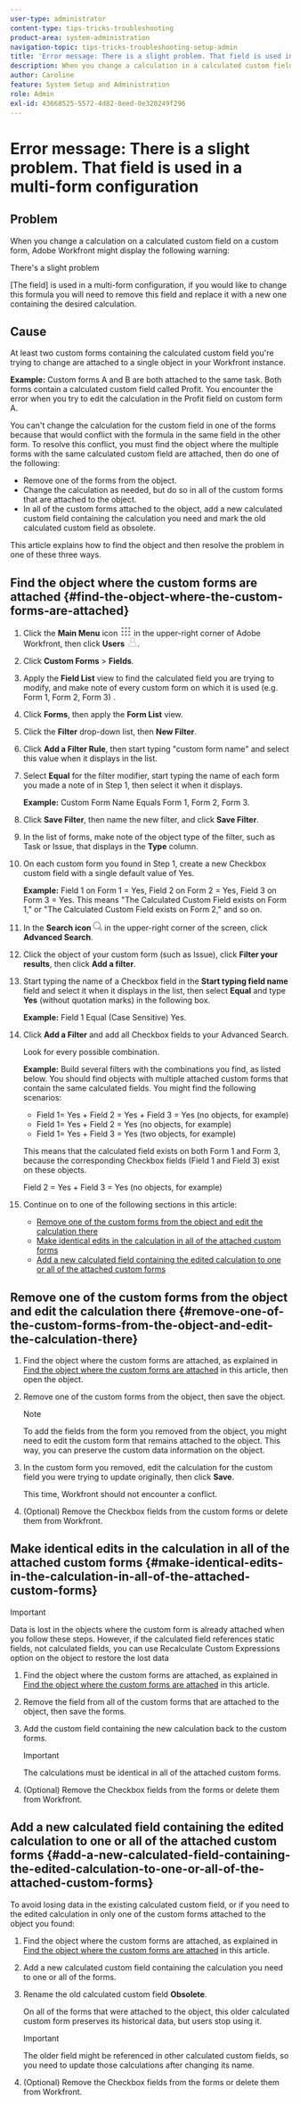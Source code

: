 ```yaml
---
user-type: administrator
content-type: tips-tricks-troubleshooting
product-area: system-administration
navigation-topic: tips-tricks-troubleshooting-setup-admin
title: 'Error message: There is a slight problem. That field is used in a multi-form configuration'
description: When you change a calculation in a calculated custom field on a custom form and an error message tells you that the field is used in a multi-form configuration, you need to replace the field with a new field containing the calculation you want to use.
author: Caroline
feature: System Setup and Administration
role: Admin
exl-id: 43668525-5572-4d82-8eed-0e320249f296
---
```

# Error message: There is a slight problem. That field is used in a multi-form configuration

## Problem

When you change a calculation on a calculated custom field on a custom form, Adobe Workfront might display the following warning:

There's a slight problem

[The field] is used in a multi-form configuration, if you would like to change this formula you will need to remove this field and replace it with a new one containing the desired calculation.

## Cause

At least two custom forms containing the calculated custom field you're trying to change are attached to a single object in your Workfront instance.

**Example:** Custom forms A and B are both attached to the same task. Both forms contain a calculated custom field called Profit. You encounter the error when you try to edit the calculation in the Profit field on custom form A. 

You can't change the calculation for the custom field in one of the forms because that would conflict with the formula in the same field in the other form. 
To resolve this conflict, you must find the object where the multiple forms with the same calculated custom field are attached, then do one of the following:

* Remove one of the forms from the object.
* Change the calculation as needed, but do so in all of the custom forms that are attached to the object.
* In all of the custom forms attached to the object, add a new calculated custom field containing the calculation you need and mark the old calculated custom field as obsolete.

This article explains how to find the object and then resolve the problem in one of these three ways.

## Find the object where the custom forms are attached {#find-the-object-where-the-custom-forms-are-attached}

1. Click the **Main Menu** icon ![](assets/main-menu-icon.png) in the upper-right corner of Adobe Workfront, then click **Users** ![](assets/users-icon-in-main-menu.png). 

1. Click **Custom Forms** > **Fields**. 
1. Apply the **Field List** view to find the calculated field you are trying to modify, and make note of every custom form on which it is used (e.g. Form 1, Form 2, Form 3) . 
1. Click **Forms**, then apply the **Form List** view. 
1. Click the **Filter** drop-down list, then **New Filter**. 

1. Click **Add a Filter Rule**, then start typing "custom form name" and select this value when it displays in the list. 
1. Select **Equal** for the filter modifier, start typing the name of each form you made a note of in Step 1, then select it when it displays.

   **Example:** Custom Form Name Equals Form 1, Form 2, Form 3. 

1. Click **Save Filter**, then name the new filter, and click **Save Filter**. 

1. In the list of forms, make note of the object type of the filter, such as Task or Issue, that displays in the **Type** column.
1. On each custom form you found in Step 1, create a new Checkbox custom field with a single default value of Yes.

   **Example:** Field 1 on Form 1 = Yes, Field 2 on Form 2 = Yes, Field 3 on Form 3 = Yes. This means "The Calculated Custom Field exists on Form 1," or "The Calculated Custom Field exists on Form 2," and so on. 

1. In the **Search icon** ![](assets/search-icon.png) in the upper-right corner of the screen, click **Advanced Search**. 
1. Click the object of your custom form (such as Issue), click **Filter your results**, then click **Add a filter**. 
1. Start typing the name of a Checkbox field in the **Start typing field name** field and select it when it displays in the list, then select **Equal** and type **Yes** (without quotation marks) in the following box.

   **Example:** Field 1 Equal (Case Sensitive) Yes. 

1. Click **Add a Filter** and add all Checkbox fields to your Advanced Search.

   Look for every possible combination. 

   **Example:** Build several filters with the combinations you find, as listed below. You should find objects with multiple attached custom forms that contain the same calculated fields. You might find the following scenarios:

   * Field 1= Yes + Field 2 = Yes + Field 3 = Yes (no objects, for example)
   * Field 1= Yes + Field 2 = Yes (no objects, for example) 
   * Field 1= Yes + Field 3 = Yes (two objects, for example)

   This means that the calculated field exists on both Form 1 and Form 3, because the corresponding Checkbox fields (Field 1 and Field 3) exist on these objects.

   Field 2 = Yes + Field 3 = Yes (no objects, for example)

1. Continue on to one of the following sections in this article:

   * [Remove one of the custom forms from the object and edit the calculation there](#remove-one-of-the-custom-forms-from-the-object-and-edit-the-calculation-there) 
   * [Make identical edits in the calculation in all of the attached custom forms](#make-identical-edits-in-the-calculation-in-all-of-the-attached-custom-forms) 
   * [Add a new calculated field containing the edited calculation to one or all of the attached custom forms](#add-a-new-calculated-field-containing-the-edited-calculation-to-one-or-all-of-the-attached-custom-forms)

## Remove one of the custom forms from the object and edit the calculation there {#remove-one-of-the-custom-forms-from-the-object-and-edit-the-calculation-there}

1. Find the object where the custom forms are attached, as explained in [Find the object where the custom forms are attached](#find-the-object-where-the-custom-forms-are-attached) in this article, then open the object.
1. Remove one of the custom forms from the object, then save the object.

   >[!NOTE]
   >
   >To add the fields from the form you removed from the object, you might need to edit the custom form that remains attached to the object. This way, you can preserve the custom data information on the object.

1. In the custom form you removed, edit the calculation for the custom field you were trying to update originally, then click **Save**.

   This time, Workfront should not encounter a conflict. 

1. (Optional) Remove the Checkbox fields from the custom forms or delete them from Workfront.

## Make identical edits in the calculation in all of the attached custom forms {#make-identical-edits-in-the-calculation-in-all-of-the-attached-custom-forms}

>[!IMPORTANT]
>
>Data is lost in the objects where the custom form is already attached when you follow these steps. However, if the calculated field references static fields, not calculated fields, you can use Recalculate Custom Expressions option on the object to restore the lost data

1. Find the object where the custom forms are attached, as explained in [Find the object where the custom forms are attached](#find-the-object-where-the-custom-forms-are-attached) in this article.
1. Remove the field from all of the custom forms that are attached to the object, then save the forms.

1. Add the custom field containing the new calculation back to the custom forms.

   >[!IMPORTANT]
   >
   >The calculations must be identical in all of the attached custom forms.

1. (Optional) Remove the Checkbox fields from the forms or delete them from Workfront.

## Add a new calculated field containing the edited calculation to one or all of the attached custom forms {#add-a-new-calculated-field-containing-the-edited-calculation-to-one-or-all-of-the-attached-custom-forms}

To avoid losing data in the existing calculated custom field, or if you need to the edited calculation in only one of the custom forms attached to the object you found:

1. Find the object where the custom forms are attached, as explained in [Find the object where the custom forms are attached](#find-the-object-where-the-custom-forms-are-attached) in this article.
1. Add a new calculated custom field containing the calculation you need to one or all of the forms.
1. Rename the old calculated custom field **Obsolete**.

   On all of the forms that were attached to the object, this older calculated custom form preserves its historical data, but users stop using it.

   >[!IMPORTANT]
   >
   >The older field might be referenced in other calculated custom fields, so you need to update those calculations after changing its name.

1. (Optional) Remove the Checkbox fields from the forms or delete them from Workfront.

<!--
<blockquote data-mc-conditions="QuicksilverOrClassic.Draft mode">
<h2>Problem</h2>
<p>You get the following error while editing a calculated Custom Field on a custom form: </p>
<p><em>"<Name of custom field> field is used in a multi-form configuration, if you would like to change this formula you will need to remove this field and replace it with a new one containing the desired calculation."</em> </p>
<h2>Cause</h2>
<p>The error occurs because the following setup exists: currently you have at least one object in your system that has multiple custom forms attached. The calculated field you are editing exists on multiple forms attached to these objects.</p>
<p>You cannot have the same calculated field with different calculations on the same object. For this reason, the system does not allow you to make a change which will result in calculations being different.</p>
<p><a href="../../Resources/Images/Admin and setup/Tips, Tricks, and Troubleshooting/Calculated_field_error.png" class="MCXref xref" xrefformat="{para}"><img src="assets/calculated-field-error.png" alt="" width="542" height="272"></a> </p>
<p>For example, you have a task with custom forms A and B attached to it. Both forms contain the same calculated field, Field 1. You encounter this error when you try to edit the calculation for Field 1 on custom form A. </p>
<h2>Solution</h2>
<p>Remove the field from the custom form and replace it with a new one containing the desired calculation.  </p>
<p>To understand what custom forms are attached to objects, you can build a report for those objects and reference the Category Name field in the view of the report.<br>For more information about referencing custom forms in reports, see the "Referencing Custom Forms in a Report View (Column)" section in <a href="../../reports-and-dashboards/reports/creating-and-managing-reports/reference-custom-form-report.md" class="MCXref xref" xrefformat="{para}">Reference a custom form in a report</a>.</p>
<p>To understand what custom form contains a Custom Field, see the "Accessing Custom Forms and Fields" section in <a href="../../administration-and-setup/customize-workfront/create-manage-custom-forms/custom-forms-overview.md" class="MCXref xref" xrefformat="{para}">Custom forms overview</a>.</p>
<p>For more information about creating a custom form and adding or removing fields from it, see <a href="../../administration-and-setup/customize-workfront/create-manage-custom-forms/create-or-edit-a-custom-form.md" class="MCXref xref" xrefformat="{para}">Create or edit a custom form</a>.</p>
</blockquote>
-->
